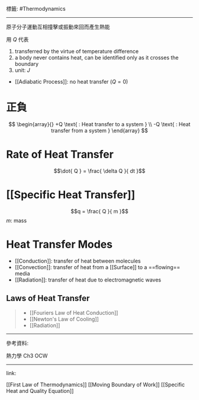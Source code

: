 標籤: #Thermodynamics 

---

原子分子運動互相撞擊或振動來回而產生熱能

用 $Q$ 代表

1. transferred by the virtue of temperature difference
2. a body never contains heat, can be identified only as it crosses the boundary
3. unit: $J$

- [[Adiabatic Process]]: no heat transfer $(Q = 0)$

# 正負

$$
\begin{array}{}
	+Q \text{ : Heat transfer to a system } \\
	-Q \text{ : Heat transfer from a system }
\end{array}
$$

# Rate of Heat Transfer

$$\dot{ Q } = \frac{ \delta Q }{ dt }$$

# [[Specific Heat Transfer]]

$$q = \frac{ Q }{ m }$$
$m$: mass

# Heat Transfer Modes

- [[Conduction]]: transfer of heat between molecules
- [[Convection]]: transfer of heat from a [[Surface]] to a ==flowing== media
- [[Radiation]]: transfer of heat due to electromagnetic waves

## Laws of Heat Transfer

> - [[Fouriers Law of Heat Conduction]]
> - [[Newton's Law of Cooling]]
> - [[Radiation]]

---

參考資料:

熱力學 Ch3 OCW

---

link:

[[First Law of Thermodynamics]]
[[Moving Boundary of Work]]
[[Specific Heat and Quality Equation]]